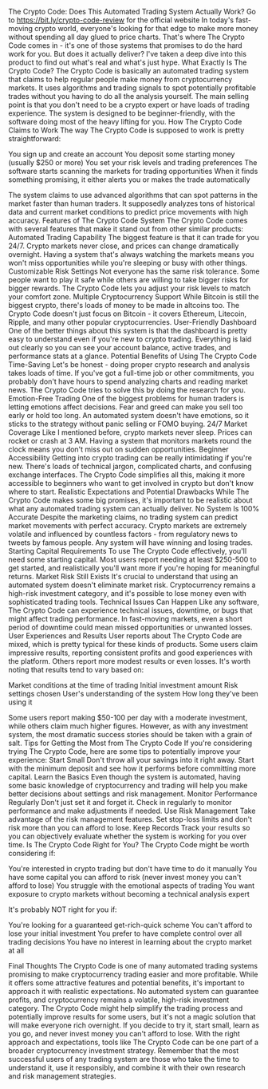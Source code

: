 The Crypto Code: 
Does This Automated Trading System Actually Work?
Go to https://bit.ly/crypto-code-review for the official website
In today's fast-moving crypto world, everyone's looking for that edge to make more money without spending all day glued to price charts. That's where The Crypto Code comes in - it's one of those systems that promises to do the hard work for you. But does it actually deliver? I've taken a deep dive into this product to find out what's real and what's just hype.
What Exactly Is The Crypto Code?
The Crypto Code is basically an automated trading system that claims to help regular people make money from cryptocurrency markets. It uses algorithms and trading signals to spot potentially profitable trades without you having to do all the analysis yourself.
The main selling point is that you don't need to be a crypto expert or have loads of trading experience. The system is designed to be beginner-friendly, with the software doing most of the heavy lifting for you.
How The Crypto Code Claims to Work
The way The Crypto Code is supposed to work is pretty straightforward:

You sign up and create an account
You deposit some starting money (usually $250 or more)
You set your risk levels and trading preferences
The software starts scanning the markets for trading opportunities
When it finds something promising, it either alerts you or makes the trade automatically

The system claims to use advanced algorithms that can spot patterns in the market faster than human traders. It supposedly analyzes tons of historical data and current market conditions to predict price movements with high accuracy.
Features of The Crypto Code System
The Crypto Code comes with several features that make it stand out from other similar products:
Automated Trading Capability
The biggest feature is that it can trade for you 24/7. Crypto markets never close, and prices can change dramatically overnight. Having a system that's always watching the markets means you won't miss opportunities while you're sleeping or busy with other things.
Customizable Risk Settings
Not everyone has the same risk tolerance. Some people want to play it safe while others are willing to take bigger risks for bigger rewards. The Crypto Code lets you adjust your risk levels to match your comfort zone.
Multiple Cryptocurrency Support
While Bitcoin is still the biggest crypto, there's loads of money to be made in altcoins too. The Crypto Code doesn't just focus on Bitcoin - it covers Ethereum, Litecoin, Ripple, and many other popular cryptocurrencies.
User-Friendly Dashboard
One of the better things about this system is that the dashboard is pretty easy to understand even if you're new to crypto trading. Everything is laid out clearly so you can see your account balance, active trades, and performance stats at a glance.
Potential Benefits of Using The Crypto Code
Time-Saving
Let's be honest - doing proper crypto research and analysis takes loads of time. If you've got a full-time job or other commitments, you probably don't have hours to spend analyzing charts and reading market news. The Crypto Code tries to solve this by doing the research for you.
Emotion-Free Trading
One of the biggest problems for human traders is letting emotions affect decisions. Fear and greed can make you sell too early or hold too long. An automated system doesn't have emotions, so it sticks to the strategy without panic selling or FOMO buying.
24/7 Market Coverage
Like I mentioned before, crypto markets never sleep. Prices can rocket or crash at 3 AM. Having a system that monitors markets round the clock means you don't miss out on sudden opportunities.
Beginner Accessibility
Getting into crypto trading can be really intimidating if you're new. There's loads of technical jargon, complicated charts, and confusing exchange interfaces. The Crypto Code simplifies all this, making it more accessible to beginners who want to get involved in crypto but don't know where to start.
Realistic Expectations and Potential Drawbacks
While The Crypto Code makes some big promises, it's important to be realistic about what any automated trading system can actually deliver.
No System Is 100% Accurate
Despite the marketing claims, no trading system can predict market movements with perfect accuracy. Crypto markets are extremely volatile and influenced by countless factors - from regulatory news to tweets by famous people. Any system will have winning and losing trades.
Starting Capital Requirements
To use The Crypto Code effectively, you'll need some starting capital. Most users report needing at least $250-500 to get started, and realistically you'll want more if you're hoping for meaningful returns.
Market Risk Still Exists
It's crucial to understand that using an automated system doesn't eliminate market risk. Cryptocurrency remains a high-risk investment category, and it's possible to lose money even with sophisticated trading tools.
Technical Issues Can Happen
Like any software, The Crypto Code can experience technical issues, downtime, or bugs that might affect trading performance. In fast-moving markets, even a short period of downtime could mean missed opportunities or unwanted losses.
User Experiences and Results
User reports about The Crypto Code are mixed, which is pretty typical for these kinds of products. Some users claim impressive results, reporting consistent profits and good experiences with the platform. Others report more modest results or even losses.
It's worth noting that results tend to vary based on:

Market conditions at the time of trading
Initial investment amount
Risk settings chosen
User's understanding of the system
How long they've been using it

Some users report making $50-100 per day with a moderate investment, while others claim much higher figures. However, as with any investment system, the most dramatic success stories should be taken with a grain of salt.
Tips for Getting the Most from The Crypto Code
If you're considering trying The Crypto Code, here are some tips to potentially improve your experience:
Start Small
Don't throw all your savings into it right away. Start with the minimum deposit and see how it performs before committing more capital.
Learn the Basics
Even though the system is automated, having some basic knowledge of cryptocurrency and trading will help you make better decisions about settings and risk management.
Monitor Performance Regularly
Don't just set it and forget it. Check in regularly to monitor performance and make adjustments if needed.
Use Risk Management
Take advantage of the risk management features. Set stop-loss limits and don't risk more than you can afford to lose.
Keep Records
Track your results so you can objectively evaluate whether the system is working for you over time.
Is The Crypto Code Right for You?
The Crypto Code might be worth considering if:

You're interested in crypto trading but don't have time to do it manually
You have some capital you can afford to risk (never invest money you can't afford to lose)
You struggle with the emotional aspects of trading
You want exposure to crypto markets without becoming a technical analysis expert

It's probably NOT right for you if:

You're looking for a guaranteed get-rich-quick scheme
You can't afford to lose your initial investment
You prefer to have complete control over all trading decisions
You have no interest in learning about the crypto market at all

Final Thoughts
The Crypto Code is one of many automated trading systems promising to make cryptocurrency trading easier and more profitable. While it offers some attractive features and potential benefits, it's important to approach it with realistic expectations.
No automated system can guarantee profits, and cryptocurrency remains a volatile, high-risk investment category. The Crypto Code might help simplify the trading process and potentially improve results for some users, but it's not a magic solution that will make everyone rich overnight.
If you decide to try it, start small, learn as you go, and never invest money you can't afford to lose. With the right approach and expectations, tools like The Crypto Code can be one part of a broader cryptocurrency investment strategy.
Remember that the most successful users of any trading system are those who take the time to understand it, use it responsibly, and combine it with their own research and risk management strategies.
